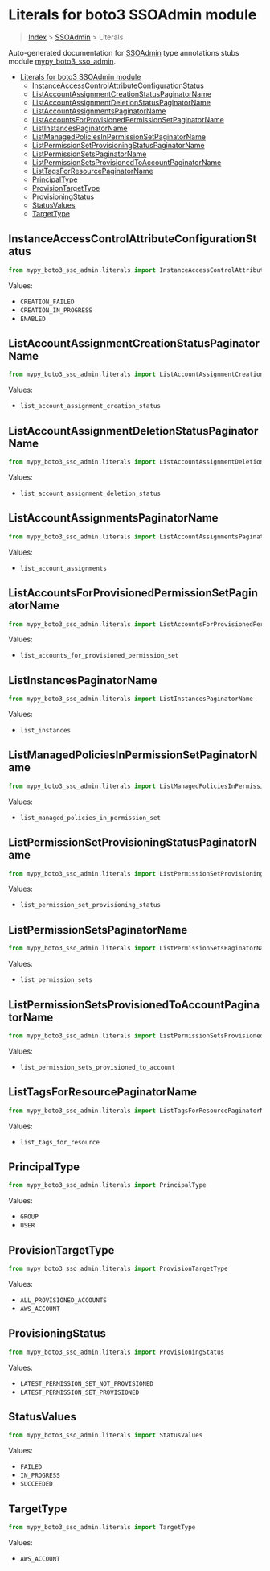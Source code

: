 # Literals for boto3 SSOAdmin module

> [Index](../README.md) > [SSOAdmin](./README.md) > Literals

Auto-generated documentation for [SSOAdmin](https://boto3.amazonaws.com/v1/documentation/api/latest/reference/services/sso-admin.html#SSOAdmin)
type annotations stubs module [mypy_boto3_sso_admin](https://pypi.org/project/mypy-boto3-sso-admin/).

- [Literals for boto3 SSOAdmin module](#literals-for-boto3-ssoadmin-module)
  - [InstanceAccessControlAttributeConfigurationStatus](#instanceaccesscontrolattributeconfigurationstatus)
  - [ListAccountAssignmentCreationStatusPaginatorName](#listaccountassignmentcreationstatuspaginatorname)
  - [ListAccountAssignmentDeletionStatusPaginatorName](#listaccountassignmentdeletionstatuspaginatorname)
  - [ListAccountAssignmentsPaginatorName](#listaccountassignmentspaginatorname)
  - [ListAccountsForProvisionedPermissionSetPaginatorName](#listaccountsforprovisionedpermissionsetpaginatorname)
  - [ListInstancesPaginatorName](#listinstancespaginatorname)
  - [ListManagedPoliciesInPermissionSetPaginatorName](#listmanagedpoliciesinpermissionsetpaginatorname)
  - [ListPermissionSetProvisioningStatusPaginatorName](#listpermissionsetprovisioningstatuspaginatorname)
  - [ListPermissionSetsPaginatorName](#listpermissionsetspaginatorname)
  - [ListPermissionSetsProvisionedToAccountPaginatorName](#listpermissionsetsprovisionedtoaccountpaginatorname)
  - [ListTagsForResourcePaginatorName](#listtagsforresourcepaginatorname)
  - [PrincipalType](#principaltype)
  - [ProvisionTargetType](#provisiontargettype)
  - [ProvisioningStatus](#provisioningstatus)
  - [StatusValues](#statusvalues)
  - [TargetType](#targettype)

## InstanceAccessControlAttributeConfigurationStatus

```python
from mypy_boto3_sso_admin.literals import InstanceAccessControlAttributeConfigurationStatus
```

Values:

- `CREATION_FAILED`
- `CREATION_IN_PROGRESS`
- `ENABLED`

## ListAccountAssignmentCreationStatusPaginatorName

```python
from mypy_boto3_sso_admin.literals import ListAccountAssignmentCreationStatusPaginatorName
```

Values:

- `list_account_assignment_creation_status`

## ListAccountAssignmentDeletionStatusPaginatorName

```python
from mypy_boto3_sso_admin.literals import ListAccountAssignmentDeletionStatusPaginatorName
```

Values:

- `list_account_assignment_deletion_status`

## ListAccountAssignmentsPaginatorName

```python
from mypy_boto3_sso_admin.literals import ListAccountAssignmentsPaginatorName
```

Values:

- `list_account_assignments`

## ListAccountsForProvisionedPermissionSetPaginatorName

```python
from mypy_boto3_sso_admin.literals import ListAccountsForProvisionedPermissionSetPaginatorName
```

Values:

- `list_accounts_for_provisioned_permission_set`

## ListInstancesPaginatorName

```python
from mypy_boto3_sso_admin.literals import ListInstancesPaginatorName
```

Values:

- `list_instances`

## ListManagedPoliciesInPermissionSetPaginatorName

```python
from mypy_boto3_sso_admin.literals import ListManagedPoliciesInPermissionSetPaginatorName
```

Values:

- `list_managed_policies_in_permission_set`

## ListPermissionSetProvisioningStatusPaginatorName

```python
from mypy_boto3_sso_admin.literals import ListPermissionSetProvisioningStatusPaginatorName
```

Values:

- `list_permission_set_provisioning_status`

## ListPermissionSetsPaginatorName

```python
from mypy_boto3_sso_admin.literals import ListPermissionSetsPaginatorName
```

Values:

- `list_permission_sets`

## ListPermissionSetsProvisionedToAccountPaginatorName

```python
from mypy_boto3_sso_admin.literals import ListPermissionSetsProvisionedToAccountPaginatorName
```

Values:

- `list_permission_sets_provisioned_to_account`

## ListTagsForResourcePaginatorName

```python
from mypy_boto3_sso_admin.literals import ListTagsForResourcePaginatorName
```

Values:

- `list_tags_for_resource`

## PrincipalType

```python
from mypy_boto3_sso_admin.literals import PrincipalType
```

Values:

- `GROUP`
- `USER`

## ProvisionTargetType

```python
from mypy_boto3_sso_admin.literals import ProvisionTargetType
```

Values:

- `ALL_PROVISIONED_ACCOUNTS`
- `AWS_ACCOUNT`

## ProvisioningStatus

```python
from mypy_boto3_sso_admin.literals import ProvisioningStatus
```

Values:

- `LATEST_PERMISSION_SET_NOT_PROVISIONED`
- `LATEST_PERMISSION_SET_PROVISIONED`

## StatusValues

```python
from mypy_boto3_sso_admin.literals import StatusValues
```

Values:

- `FAILED`
- `IN_PROGRESS`
- `SUCCEEDED`

## TargetType

```python
from mypy_boto3_sso_admin.literals import TargetType
```

Values:

- `AWS_ACCOUNT`
